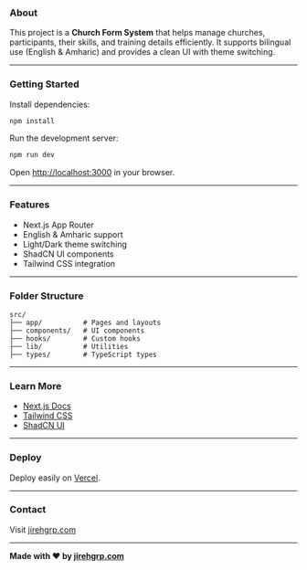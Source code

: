 ### About

This project is a **Church Form System** that helps manage churches, participants, their skills, and training details efficiently. It supports bilingual use (English & Amharic) and provides a clean UI with theme switching.

---

### Getting Started

Install dependencies:

```bash
npm install
```

Run the development server:

```bash
npm run dev
```

Open [http://localhost:3000](http://localhost:3000) in your browser.

---

### Features

* Next.js App Router
* English & Amharic support
* Light/Dark theme switching
* ShadCN UI components
* Tailwind CSS integration

---

### Folder Structure

```
src/
├── app/          # Pages and layouts
├── components/   # UI components
├── hooks/        # Custom hooks
├── lib/          # Utilities
├── types/        # TypeScript types
```

---

### Learn More

* [Next.js Docs](https://nextjs.org/docs)
* [Tailwind CSS](https://tailwindcss.com/docs)
* [ShadCN UI](https://ui.shadcn.dev/)

---

### Deploy

Deploy easily on [Vercel](https://vercel.com/new).

---

### Contact

Visit [jirehgrp.com](https://jirehgrp.com)

---

**Made with ❤️ by [jirehgrp.com](https://jirehgrp.com)**
